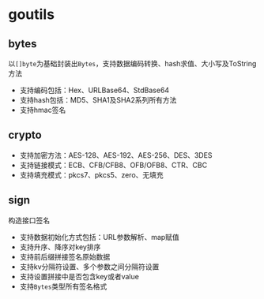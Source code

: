 # goutils

## bytes
以`[]byte`为基础封装出`Bytes`，支持数据编码转换、hash求值、大小写及ToString方法

- 支持编码包括：Hex、URLBase64、StdBase64
- 支持hash包括：MD5、SHA1及SHA2系列所有方法
- 支持hmac签名

## crypto
- 支持加密方法：AES-128、AES-192、AES-256、DES、3DES
- 支持链接模式：ECB、CFB/CFB8、OFB/OFB8、CTR、CBC
- 支持填充模式：pkcs7、pkcs5、zero、无填充

## sign
构造接口签名

- 支持数据初始化方式包括：URL参数解析、map赋值
- 支持升序、降序对key排序
- 支持前后缀拼接签名原始数据
- 支持kv分隔符设置、多个参数之间分隔符设置
- 支持设置拼接中是否包含key或者value
- 支持`Bytes`类型所有签名格式